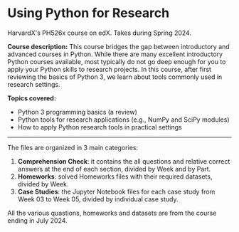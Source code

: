 # Using Python for Research

HarvardX's PH526x course on edX. Takes during Spring 2024.

**Course description:** 
This course bridges the gap between introductory and advanced courses in Python. While there are many excellent introductory Python courses available, most typically do not go deep enough for you to apply your Python skills to research projects. In this course, after first reviewing the basics of Python 3, we learn about tools commonly used in research settings.

**Topics covered:**
- Python 3 programming basics (a review)
- Python tools for research applications (e.g., NumPy and SciPy modules) 
- How to apply Python research tools in practical settings
---

The files are organized in 3 main categories:
1. **Comprehension Check**: it contains the all questions and relative correct answers at the end of each section, divided by Week and by Part.
2. **Homeworks**: solved Homeworks files with their required datasets, divided by Week.
3. **Case Studies**: the Jupyter Notebook files for each case study from Week 03 to Week 05, divided by individual case study.

All the various quastions, homeworks and datasets are from the course ending in July 2024.
